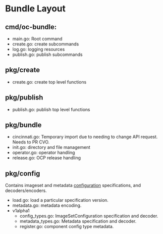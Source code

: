 # Bundle Layout

## cmd/oc-bundle:

* main.go: Root command
* create.go: create subcommands
* log.go: logging resources
* publish.go: publish subcommands

## pkg/create

* create.go: create top level functions

## pkg/publish

* publish.go: publish top level functions

## pkg/bundle

* cincinnati.go: Temporary import due to needing to change API request. Needs to PR CVO.
* init.go: directory and file management
* operator.go: operator handling
* release.go: OCP release handling

## pkg/config

Contains imageset and metadata [configuration][component-config] specifications, and decoders/encoders.

* load.go: load a particular specification version.
* metadata.go: metadata encoding.
* v1alpha1
  * config_types.go: ImageSetConfiguration specification and decoder.
  * metadata_types.go: Metadata specification and decoder.
  * register.go: component config type metadata.


[component-config]:https://docs.google.com/document/d/1FdaEJUEh091qf5B98HM6_8MS764iXrxxigNIdwHYW9c/edit#heading=h.3l8kh6i1ko2h

